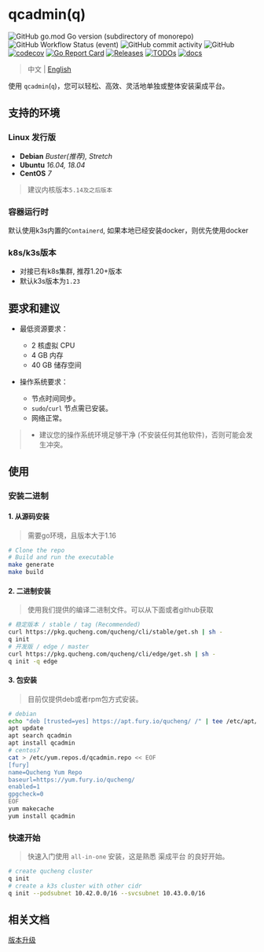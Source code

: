 # qcadmin(q)

![GitHub go.mod Go version (subdirectory of monorepo)](https://img.shields.io/github/go-mod/go-version/easysoft/qucheng_cli?filename=go.mod&style=flat-square)
![GitHub Workflow Status (event)](https://img.shields.io/github/workflow/status/easysoft/qucheng_cli/Release?style=flat-square)
![GitHub commit activity](https://img.shields.io/github/commit-activity/w/easysoft/qucheng_cli?style=flat-square)
![GitHub](https://img.shields.io/badge/license-ZPL%20%2B%20AGPL-blue)
[![codecov](https://codecov.io/gh/asysoft/qucheng_cli/branch/master/graph/badge.svg)](https://codecov.io/gh/asysoft/qucheng_cli)
[![Go Report Card](https://goreportcard.com/badge/github.com/easysoft/qucheng_cli)](https://goreportcard.com/report/github.com/easysoft/qucheng_cli)
[![Releases](https://img.shields.io/github/release-pre/easysoft/qucheng_cli.svg)](https://github.com/easysoft/qucheng_cli/releases)
[![TODOs](https://img.shields.io/endpoint?url=https://api.tickgit.com/badge?repo=github.com/easysoft/qucheng_cli)](https://www.tickgit.com/browse?repo=github.com/easysoft/qucheng_cli)
[![docs](https://img.shields.io/badge/docs-done-green)](https://www.qucheng.com/)


> 中文 | [English](README-EN.md)

使用 `qcadmin`(`q`)，您可以轻松、高效、灵活地单独或整体安装渠成平台。

## 支持的环境

### Linux 发行版

* **Debian**  *Buster(推荐), Stretch*
* **Ubuntu**  *16.04, 18.04*
* **CentOS**  *7*

> 建议内核版本`5.14及之后版本`

### 容器运行时

默认使用k3s内置的`Containerd`, 如果本地已经安装docker，则优先使用docker

### k8s/k3s版本

* 对接已有k8s集群, 推荐1.20+版本
* 默认k3s版本为`1.23`

## 要求和建议

* 最低资源要求：
  * 2 核虚拟 CPU
  * 4 GB 内存
  * 40 GB 储存空间

* 操作系统要求：

  * 节点时间同步。
  * `sudo`/`curl` 节点需已安装。
  * 网络正常。

> * 建议您的操作系统环境足够干净 (不安装任何其他软件)，否则可能会发生冲突。

## 使用

### 安装二进制

#### 1. 从源码安装

> 需要go环境，且版本大于1.16

```bash
# Clone the repo
# Build and run the executable
make generate
make build
```

#### 2. 二进制安装

> 使用我们提供的编译二进制文件。可以从下面或者github获取

```bash
# 稳定版本 / stable / tag (Recommended)
curl https://pkg.qucheng.com/qucheng/cli/stable/get.sh | sh -
q init
# 开发版 / edge / master
curl https://pkg.qucheng.com/qucheng/cli/edge/get.sh | sh -
q init -q edge
```

#### 3. 包安装

> 目前仅提供deb或者rpm包方式安装。

```bash
# debian
echo "deb [trusted=yes] https://apt.fury.io/qucheng/ /" | tee /etc/apt/sources.list.d/qcadmin.list
apt update
apt search qcadmin
apt install qcadmin
# centos7
cat > /etc/yum.repos.d/qcadmin.repo << EOF
[fury]
name=Qucheng Yum Repo
baseurl=https://yum.fury.io/qucheng/
enabled=1
gpgcheck=0
EOF
yum makecache
yum install qcadmin
```

### 快速开始

> 快速入门使用 `all-in-one` 安装，这是熟悉 渠成平台 的良好开始。

```bash
# create qucheng cluster
q init
# create a k3s cluster with other cidr
q init --podsubnet 10.42.0.0/16 --svcsubnet 10.43.0.0/16
```

## 相关文档

[版本升级](https://github.com/easysoft/qucheng_cli/wiki/%E7%89%88%E6%9C%AC%E5%8D%87%E7%BA%A7)
